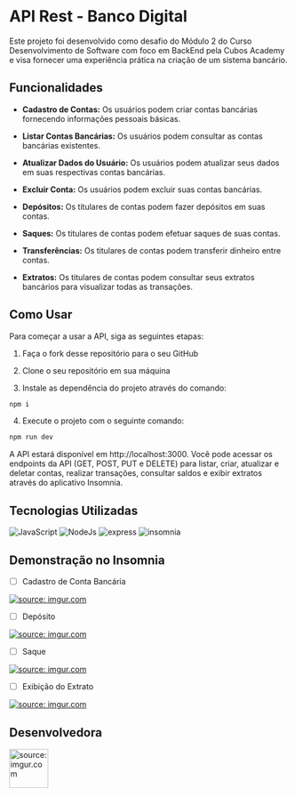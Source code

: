 # API Rest - Banco Digital

Este projeto foi desenvolvido como desafio do Módulo 2 do Curso Desenvolvimento de Software com foco em BackEnd pela Cubos Academy e visa fornecer uma experiência prática na criação de um sistema bancário.

## Funcionalidades

- **Cadastro de Contas:** Os usuários podem criar contas bancárias fornecendo informações pessoais básicas.

- **Listar Contas Bancárias:** Os usuários podem consultar as contas bancárias existentes.

- **Atualizar Dados do Usuário:** Os usuários podem atualizar seus dados em suas respectivas contas bancárias.

- **Excluir Conta:** Os usuários podem excluir suas contas bancárias.
  
- **Depósitos:** Os titulares de contas podem fazer depósitos em suas contas.

- **Saques:** Os titulares de contas podem efetuar saques de suas contas.

- **Transferências:** Os titulares de contas podem transferir dinheiro entre contas.

- **Extratos:** Os titulares de contas podem consultar seus extratos bancários para visualizar todas as transações.

## Como Usar

Para começar a usar a API, siga as seguintes etapas:

1. Faça o fork desse repositório para o seu GitHub

2. Clone o seu repositório em sua máquina

3. Instale as dependência do projeto através do comando:

```bash
npm i
```
4. Execute o projeto com o seguinte comando:

```bash
npm run dev
```

A API estará disponível em http://localhost:3000. Você pode acessar os endpoints da API (GET, POST, PUT e DELETE) para listar, criar, atualizar e deletar contas, realizar transações, consultar saldos e exibir extratos através do aplicativo Insomnia.

## Tecnologias Utilizadas

![JavaScript](https://img.shields.io/badge/JavaScript-323330?style=for-the-badge&logo=javascript&logoColor=F7DF1E)
![NodeJs](https://img.shields.io/badge/Node%20js-339933?style=for-the-badge&logo=nodedotjs&logoColor=white)
![express](https://img.shields.io/badge/Express%20js-000000?style=for-the-badge&logo=express&logoColor=white)
![insomnia](https://img.shields.io/badge/Insomnia-5849be?style=for-the-badge&logo=Insomnia&logoColor=white)

## Demonstração no Insomnia

- [ ] Cadastro de Conta Bancária

<a href="https://imgur.com/Z0dktmL"><img src="https://i.imgur.com/Z0dktmL.jpg" title="source: imgur.com" /></a>

- [ ] Depósito

<a href="https://imgur.com/IT4D9Py"><img src="https://i.imgur.com/IT4D9Py.jpg" title="source: imgur.com" /></a>

- [ ] Saque

<a href="https://imgur.com/1unhdEx"><img src="https://i.imgur.com/1unhdEx.jpg" title="source: imgur.com" /></a>

- [ ] Exibição do Extrato

<a href="https://imgur.com/rLFp9WA"><img src="https://i.imgur.com/rLFp9WA.jpg" title="source: imgur.com" /></a>

## Desenvolvedora

<a href="https://github.com/Yara-Garcia">
<img <a href="https://imgur.com/DckpFXK"><img src="https://i.imgur.com/DckpFXK.jpg" title="source: imgur.com" width="70px" /></a>

